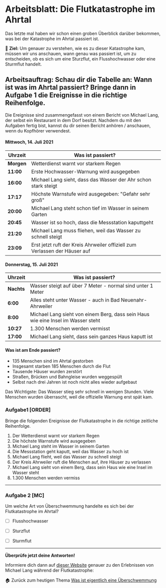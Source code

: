 # Arbeitsblatt: Die Flutkatastrophe im Ahrtal

Das letzte mal haben wir schon einen groben Überblick darüber bekommen, was bei der Katastrophe im Ahrtal passiert ist.

🎯 **Ziel:** Um genauer zu verstehen, wie es zu dieser Katastrophe kam, müssen wir uns anschauen, wann genau was passiert ist, um zu entscheiden, ob es sich um eine Sturzflut, ein Flusshochwasser oder eine Sturmflut handelt. 

## Arbeitsauftrag: Schau dir die Tabelle an: Wann ist was im Ahrtal passiert? Bringe dann in Aufgabe 1 die Ereignisse in die richtige Reihenfolge. 

Die Ereignisse sind zusammengefasst von einem Bericht von Michael Lang, der selbst ein Restaurant in dem Dorf besitzt. Nachdem du mit den Aufgaben fertig bist, kannst du dir seinen Bericht anhören / anschauen, wenn du Kopfhörer verwendest. 

#### Mittwoch, 14. Juli 2021

|Uhrzeit|Was ist passiert?|
|---|---|
|**Morgen**|Wetterdienst warnt vor starkem Regen|
|**11:00**|Erste Hochwasser-Warnung wird ausgegeben|
|**16:00**|Michael Lang sieht, dass das Wasser der Ahr schon stark steigt|
|**17:17**|Höchste Warnstufe wird ausgegeben: "Gefahr sehr groß"|
|**20:00**|Michael Lang steht schon tief im Wasser in seinem Garten|
|**20:45**|Wasser ist so hoch, dass die Messstation kaputtgeht|
|**21:20**|Michael Lang muss fliehen, weil das Wasser zu schnell steigt|
|**23:09**|Erst jetzt ruft der Kreis Ahrweiler offiziell zum Verlassen der Häuser auf|

#### Donnerstag, 15. Juli 2021

|Uhrzeit|Was ist passiert?|
|---|---|
|**Nachts**|Wasser steigt auf über 7 Meter - normal sind unter 1 Meter|
|**6:00**|Alles steht unter Wasser - auch in Bad Neuenahr-Ahrweiler|
|**8:00**|Michael Lang sieht von einem Berg, dass sein Haus wie eine Insel im Wasser steht|
|**10:27**|1.300 Menschen werden vermisst|
|**17:00**|Michael Lang sieht, dass sein ganzes Haus kaputt ist|

#### Was ist am Ende passiert?

- 135 Menschen sind im Ahrtal gestorben
- Insgesamt starben 185 Menschen durch die Flut
- Tausende Häuser wurden zerstört
- Straßen, Brücken und Bahngleise wurden weggespült
- Selbst nach drei Jahren ist noch nicht alles wieder aufgebaut

Das Wichtigste: Das Wasser stieg sehr schnell in wenigen Stunden. Viele Menschen wurden überrascht, weil die offizielle Warnung erst spät kam.

### Aufgabe1 [ORDER]
Bringe die folgenden Ereignisse der Flutkatastrophe in die richtige zeitliche Reihenfolge.

1. Der Wetterdienst warnt vor starkem Regen
2. Die höchste Warnstufe wird ausgegeben
3. Michael Lang steht im Wasser in seinem Garten
4. Die Messstation geht kaputt, weil das Wasser zu hoch ist
5. Michael Lang flieht, weil das Wasser zu schnell steigt
6. Der Kreis Ahrweiler ruft die Menschen auf, ihre Häuser zu verlassen
7. Michael Lang sieht von einem Berg, dass sein Haus wie eine Insel im Wasser steht
8. 1.300 Menschen werden vermiss

---

### Aufgabe 2 [MC]
Um welche Art von Überschwemmung handelte es sich bei der Flutkatastrophe im Ahrtal? 

- [ ] Flusshochwasser
- [ ] Sturzflut
- [ ] Sturmflut


---

**Überprüfe jetzt deine Antworten!**

Informiere dich dann auf [dieser Website]( https://reportage.wdr.de/chronik-ahrtal-hochwasser-katastrophe) genauer zu den Erlebnissen von Michael Lang während der Flutkatastrophe:


🏠 Zurück zum heutigen Thema [Was ist eigentlich eine Überschwemmung](../../Was%20ist%20eigentlich%20eine%20Überschwemmung)
